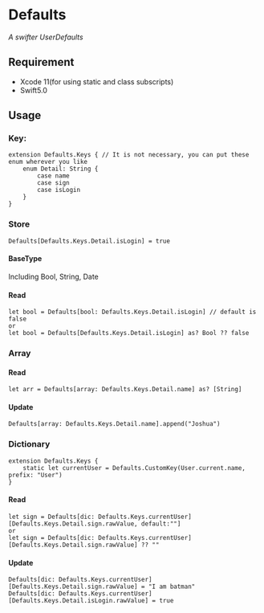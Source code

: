 # Defaults
*A swifter UserDefaults*



## Requirement

- Xcode 11(for using static and class subscripts)
- Swift5.0

## Usage

### Key:

```
extension Defaults.Keys { // It is not necessary, you can put these enum wherever you like
	enum Detail: String {
		case name
		case sign
		case isLogin
	}
}
```

### Store

```
Defaults[Defaults.Keys.Detail.isLogin] = true
```



#### BaseType

Including Bool, String, Date

#### Read

```
let bool = Defaults[bool: Defaults.Keys.Detail.isLogin] // default is false
or
let bool = Defaults[Defaults.Keys.Detail.isLogin] as? Bool ?? false
```



### Array

#### Read

```
let arr = Defaults[array: Defaults.Keys.Detail.name] as? [String]
```

#### Update

```
Defaults[array: Defaults.Keys.Detail.name].append("Joshua")
```



### Dictionary

```
extension Defaults.Keys {
	static let currentUser = Defaults.CustomKey(User.current.name, prefix: "User")
}
```

#### Read

```
let sign = Defaults[dic: Defaults.Keys.currentUser][Defaults.Keys.Detail.sign.rawValue, default:""]
or 
let sign = Defaults[dic: Defaults.Keys.currentUser][Defaults.Keys.Detail.sign.rawValue] ?? ""
```

#### Update

```
Defaults[dic: Defaults.Keys.currentUser][Defaults.Keys.Detail.sign.rawValue] = "I am batman"
Defaults[dic: Defaults.Keys.currentUser][Defaults.Keys.Detail.isLogin.rawValue] = true
```



### 
